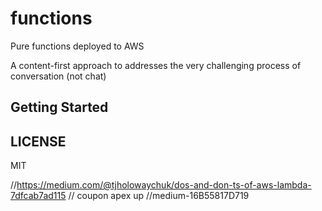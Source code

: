 # functions
Pure functions deployed to AWS

A content-first approach to addresses the very challenging process of conversation (not chat)

## Getting Started


## LICENSE
MIT

//https://medium.com/@tjholowaychuk/dos-and-don-ts-of-aws-lambda-7dfcab7ad115
// coupon apex up
//medium-16B55817D719
